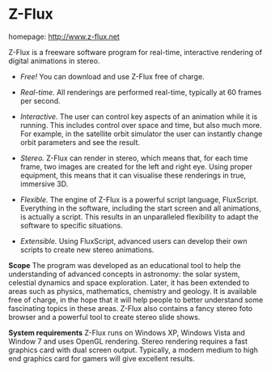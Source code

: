 Z-Flux
======

homepage: http://www.z-flux.net

Z-Flux is a freeware software program for real-time, interactive rendering of digital animations in stereo.

* *Free!* You can download and use Z-Flux free of charge.

* *Real-time.* All renderings are performed real-time, typically at 60 frames per second.

* *Interactive.* The user can control key aspects of an animation while it is running.
    This includes control over space and time, but also much more. For example, in the satellite orbit simulator the user can instantly change orbit parameters and see the result.

* *Stereo.* Z-Flux can render in stereo, which means that, for each time frame, two images are created for
    the left and right eye. Using proper equipment, this means that it can visualise these renderings in true,
    immersive 3D.

* *Flexible.* The engine of Z-Flux is a powerful script language, FluxScript.
    Everything in the software, including the start screen and all animations, is actually a script.
    This results in an unparalleled flexibility to adapt the software to specific situations.

* *Extensible.* Using FluxScript, advanced users can develop their own scripts to create new stereo animations.

**Scope**
The program was developed as an educational tool to help the understanding of advanced concepts in astronomy:
the solar system, celestial dynamics and space exploration.
Later, it has been extended to areas such as physics, mathematics, chemistry and geology.
It is available free of charge, in the hope that it will help people to better understand some fascinating
topics in these areas.
Z-Flux also contains a fancy stereo foto browser and a powerful tool to create stereo slide shows.

**System requirements**
Z-Flux runs on Windows XP, Windows Vista and Window 7 and uses OpenGL rendering.
Stereo rendering requires a fast graphics card with dual screen output.
Typically, a modern medium to high end graphics card for gamers will give excellent results. 
